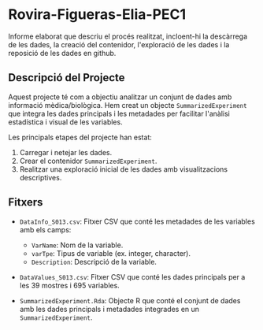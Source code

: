 # Rovira-Figueras-Elia-PEC1
Informe elaborat que descriu el procés realitzat, incloent-hi la descàrrega de les dades, la creació del contenidor, l'exploració de les dades i la reposició de les dades en github.

## Descripció del Projecte

Aquest projecte té com a objectiu analitzar un conjunt de dades amb informació mèdica/biològica. Hem creat un objecte `SummarizedExperiment` que integra les dades principals i les metadades per facilitar l'anàlisi estadística i visual de les variables.

Les principals etapes del projecte han estat:
1. Carregar i netejar les dades.
2. Crear el contenidor `SummarizedExperiment`.
3. Realitzar una exploració inicial de les dades amb visualitzacions descriptives.

## Fitxers

- `DataInfo_S013.csv`: Fitxer CSV que conté les metadades de les variables amb els camps:
  - `VarName`: Nom de la variable.
  - `varTpe`: Tipus de variable (ex. integer, character).
  - `Description`: Descripció de la variable.

- `DataValues_S013.csv`: Fitxer CSV que conté les dades principals per a les 39 mostres i 695 variables.

- `SummarizedExperiment.Rda`: Objecte R que conté el conjunt de dades amb les dades principals i metadades integrades en un `SummarizedExperiment`.
